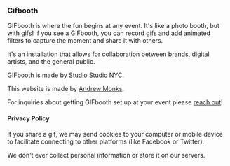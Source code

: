 ### Gifbooth

GIFbooth is where the fun begins at any event. It's like a photo booth, but with gifs! If you see a GIFbooth, you can record gifs and add animated filters to capture the moment and share it with others.

It's an installation that allows for collaboration between brands, digital artists, and the general public.

GIFbooth is made by [Studio Studio NYC](//ssttuuddiioo.com/).

This website is made by [Andrew Monks](//monks.co).

For inquiries about getting GIFbooth set up at your event please [reach out](mailto:pablo@studiostudio.nyc)!

#### Privacy Policy

If you share a gif, we may send cookies to your computer or mobile device to facilitate connecting to other platforms (like Facebook or Twitter).

We don't ever collect personal information or store it on our servers.

